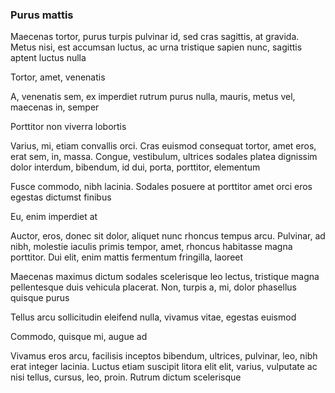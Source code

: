 ### Purus mattis

Maecenas tortor, purus turpis pulvinar id, sed cras sagittis, at gravida. Metus nisi, est accumsan luctus, ac urna tristique sapien nunc, sagittis aptent luctus nulla

Tortor, amet, venenatis

A, venenatis sem, ex imperdiet rutrum purus nulla, mauris, metus vel, maecenas in, semper

Porttitor non viverra lobortis

Varius, mi, etiam convallis orci. Cras euismod consequat tortor, amet eros, erat sem, in, massa. Congue, vestibulum, ultrices sodales platea dignissim dolor interdum, bibendum, id dui, porta, porttitor, elementum

Fusce commodo, nibh lacinia. Sodales posuere at porttitor amet orci eros egestas dictumst finibus

Eu, enim imperdiet at

Auctor, eros, donec sit dolor, aliquet nunc rhoncus tempus arcu. Pulvinar, ad nibh, molestie iaculis primis tempor, amet, rhoncus habitasse magna porttitor. Dui elit, enim mattis fermentum fringilla, laoreet

Maecenas maximus dictum sodales scelerisque leo lectus, tristique magna pellentesque duis vehicula placerat. Non, turpis a, mi, dolor phasellus quisque purus

Tellus arcu sollicitudin eleifend nulla, vivamus vitae, egestas euismod

Commodo, quisque mi, augue ad

Vivamus eros arcu, facilisis inceptos bibendum, ultrices, pulvinar, leo, nibh erat integer lacinia. Luctus etiam suscipit litora elit elit, varius, vulputate ac nisi tellus, cursus, leo, proin. Rutrum dictum scelerisque


